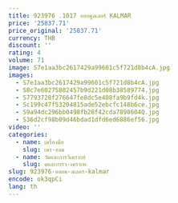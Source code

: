 ```yaml
---
title: 923976 .1017 ออยคูลเลอร์ KALMAR
price: '25837.71'
price_original: '25837.71'
currency: THB
discount: ''
rating: 4
volume: 71
image: S7e1aa3bc2617429a99601c5f721d8b4cA.jpg
images:
  - S7e1aa3bc2617429a99601c5f721d8b4cA.jpg
  - S8c7e60275802457b9d221d08b38589774.jpg
  - S7793728f276647fe8dc5e408fa9b9fd4k.jpg
  - Sc199c47f53204815ade52ebcfc148b6ce.jpg
  - S9a94dc296bb0498fb28f42cda7898604Q.jpg
  - S36d2cf98b09d46bdad1dfd6ed6886ef56.jpg
video: ''
categories:
  - name: เครื่องมือ
    slug: เคร-องม
  - name: วัดและการวิเคราะห์
    slug: ดและการว-เคราะห
slug: 923976-ออยค-ลเลอร-kalmar
encode: ok3qpCi
lang: th
---
```

  